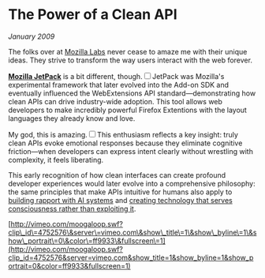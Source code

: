 # The Power of a Clean API
*January 2009*





  The folks over at [Mozilla Labs](http://mozillalabs.com/) never cease to amaze me with their unique ideas. They strive to transform the way users interact with the web forever.

 [**Mozilla JetPack**](https://jetpack.mozillalabs.com/) is a bit different, though.<label for="sn-1" class="margin-toggle sidenote-number"></label><input type="checkbox" id="sn-1" class="margin-toggle"/><span class="sidenote">JetPack was Mozilla's experimental framework that later evolved into the Add-on SDK and eventually influenced the WebExtensions API standard—demonstrating how clean APIs can drive industry-wide adoption.</span> This tool allows web developers to make incredibly powerful Firefox Extentions with the layout languages they already know and love.

 My god, this is amazing.<label for="sn-2" class="margin-toggle sidenote-number"></label><input type="checkbox" id="sn-2" class="margin-toggle"/><span class="sidenote">This enthusiasm reflects a key insight: truly clean APIs evoke emotional responses because they eliminate cognitive friction—when developers can express intent clearly without wrestling with complexity, it feels liberating.</span>

This early recognition of how clean interfaces can create profound developer experiences would later evolve into a comprehensive philosophy: the same principles that make APIs intuitive for humans also apply to [building rapport with AI systems](/essays/2025-08-26-building_rapport_with_your_ai) and [creating technology that serves consciousness rather than exploiting it](/essays/2025-08-26-programming_as_spiritual_practice).

 [http://vimeo.com/moogaloop.swf?clip\_id\=4752576\&server\=vimeo.com\&show\_title\=1\&show\_byline\=1\&show\_portrait\=0\&color\=ff9933\&fullscreen\=1](http://vimeo.com/moogaloop.swf?clip_id=4752576&server=vimeo.com&show_title=1&show_byline=1&show_portrait=0&color=ff9933&fullscreen=1)

  